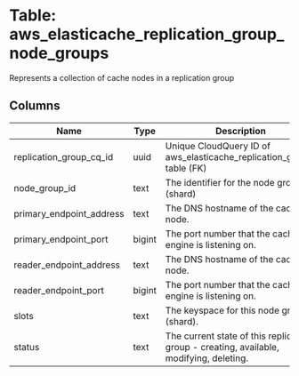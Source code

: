 
# Table: aws_elasticache_replication_group_node_groups
Represents a collection of cache nodes in a replication group
## Columns
| Name        | Type           | Description  |
| ------------- | ------------- | -----  |
|replication_group_cq_id|uuid|Unique CloudQuery ID of aws_elasticache_replication_groups table (FK)|
|node_group_id|text|The identifier for the node group (shard)|
|primary_endpoint_address|text|The DNS hostname of the cache node.|
|primary_endpoint_port|bigint|The port number that the cache engine is listening on.|
|reader_endpoint_address|text|The DNS hostname of the cache node.|
|reader_endpoint_port|bigint|The port number that the cache engine is listening on.|
|slots|text|The keyspace for this node group (shard).|
|status|text|The current state of this replication group - creating, available, modifying, deleting.|
